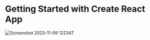 # Getting Started with Create React App



![Screenshot 2023-11-09 122347](https://github.com/HannaFleming/modal-react/assets/124400864/7826d4a6-f4de-4b2d-8d9a-628f3597880a)
